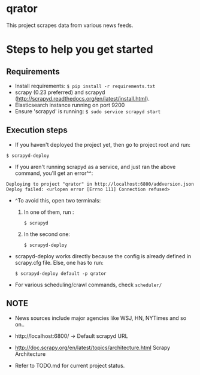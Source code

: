 qrator
======

This project scrapes data from various news feeds.
 
# Steps to help you get started

## Requirements

- Install requirements: ```$ pip install -r requirements.txt```
- scrapy (0.23 preferred) and scrapyd (http://scrapyd.readthedocs.org/en/latest/install.html). 
- Elasticsearch instance running on port 9200
- Ensure 'scrapyd' is running: ```$ sudo service scrapyd start```

## Execution steps

* If you haven't deployed the project yet, then go to project root and run:
```
$ scrapyd-deploy 
```

* If you aren't running scrapyd as a service, and just ran the above command, you'll get an error^^:
```
Deploying to project "qrator" in http://localhost:6800/addversion.json
Deploy failed: <urlopen error [Errno 111] Connection refused>
```
* ^To avoid this, open two terminals:

  1. In one of them, run :
     ```
     $ scrapyd
     ```

  2. In the second one:
     ```
     $ scrapyd-deploy          
     ```
* scrapyd-deploy works directly because the config is already 
  defined in scrapy.cfg file. Else, one has to run:

  ```
  $ scrapyd-deploy default -p qrator 
  ```
* For various scheduling/crawl commands, check ```scheduler/``` 

## NOTE 

- News sources include major agencies like WSJ, HN, NYTimes and so on..

- http://localhost:6800/ -> Default scrapyd URL

- http://doc.scrapy.org/en/latest/topics/architecture.html Scrapy Architecture

- Refer to TODO.md for current project status.